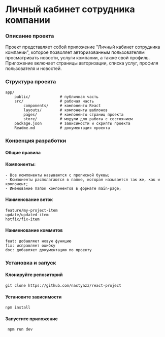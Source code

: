 # Личный кабинет сотрудника компании
### Описание проекта
Проект представляет собой приложение "Личный кабинет сотрудника компании", которое позволяет авторизованным пользователям просматривать новости, услуги компании, а также свой профиль. Приложение включает страницы авторизации, списка услуг, профиля пользователя и новостей.

### Структура проекта
    app/
        public/             # публичная часть
        src/                # рабочая часть
            components/     # компоненты React
            layouts/        # компоненты шаблонов
            pages/          # компоненты страниц проекта
            store/          # модули для работы с состоянием
        package.json        # зависимости и скрипты проекта
        Readme.md           # документация проекта

### Конвенция разработки
#### Общие правила
#### Компоненты:
    - Все компоненты называются с прописной буквы;
    - Компоненты располагаются в папке, которая называется так же, как и компонент;
    - Именование папок компонентов в формате main-page;

#### Наименование веток
    feature/my-project-item
    update/updated-item
    hotfix/fix-item

#### Наименование коммитов
    feat: добавляет новую функцию
    fix: исправляет ошибку
    doc: добавляет документацию по проекту

### Установка и запуск
#### Клонируйте репозиторий
``` git clone https://github.com/nastyazz/react-project ```
#### Установите зависимости
``` npm install ```
#### Запустите приложение
```  npm run dev ```